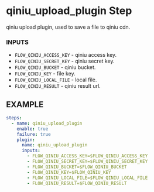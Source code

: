 # qiniu_upload_plugin Step
qiniu upload plugin, used to save a file to qiniu cdn.

### INPUTS

* `FLOW_QINIU_ACCESS_KEY` - qiniu access key.
* `FLOW_QINIU_SECRET_KEY` - qiniu secret key.
* `FLOW_QINIU_BUCKET` - qiniu bucket.
* `FLOW_QINIU_KEY` - file key.
* `FLOW_QINIU_LOCAL_FILE` - local file.
* `FLOW_QINIU_RESULT` - qiniu result url.


## EXAMPLE 

```yml
steps:
  - name: qiniu_upload_plugin
    enable: true
    failure: true
    plugin:
      name: qiniu_upload_plugin
      inputs:
        - FLOW_QINIU_ACCESS_KEY=$FLOW_QINIU_ACCESS_KEY
        - FLOW_QINIU_SECRET_KEY=$FLOW_QINIU_SECRET_KEY
        - FLOW_QINIU_BUCKET=$FLOW_QINIU_BUCKET
        - FLOW_QINIU_KEY=$FLOW_QINIU_KEY
        - FLOW_QINIU_LOCAL_FILE=$FLOW_QINIU_LOCAL_FILE
        - FLOW_QINIU_RESULT=$FLOW_QINIU_RESULT
```
